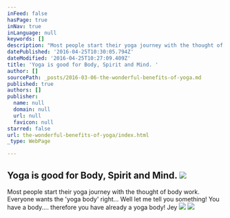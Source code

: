 ```yaml
---
inFeed: false
hasPage: true
inNav: true
inLanguage: null
keywords: []
description: "Most people start their yoga journey with the thought of body work. Everyone wants the 'yoga body' right... Well let me tell you something! You have a body.... therefore you have already a yoga body! Jey "
datePublished: '2016-04-25T10:30:05.794Z'
dateModified: '2016-04-25T10:27:09.409Z'
title: 'Yoga is good for Body, Spirit and Mind. '
author: []
sourcePath: _posts/2016-03-06-the-wonderful-benefits-of-yoga.md
published: true
authors: []
publisher:
  name: null
  domain: null
  url: null
  favicon: null
starred: false
url: the-wonderful-benefits-of-yoga/index.html
_type: WebPage

---
```

## Yoga is good for Body, Spirit and Mind. ![](https://s3-us-west-2.amazonaws.com/the-grid-img/p/82e754d930c09584f48751ab4c651fd438e8ca7a.jpg)

Most people start their yoga journey with the thought of body work. Everyone wants the 'yoga body' right... Well let me tell you something! You have a body.... therefore you have already a yoga body! Jey ![](https://s3-us-west-2.amazonaws.com/the-grid-img/p/e07b08a74d28a2019ec349633dd2784f70c4931f.png)
![](https://the-grid-user-content.s3-us-west-2.amazonaws.com/4274f459-9f00-4d7f-9fbe-0165bbf50a52.jpg)